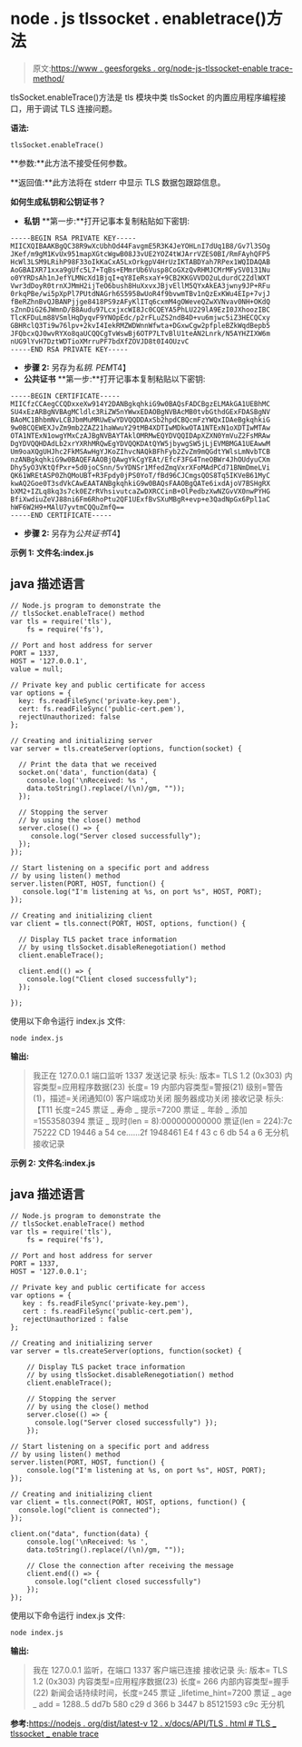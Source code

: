 # node . js tlssocket . enabletrace()方法

> 原文:[https://www . geesforgeks . org/node-js-tlssocket-enable trace-method/](https://www.geeksforgeeks.org/node-js-tlssocket-enabletrace-method/)

tlsSocket.enableTrace()方法是 tls 模块中类 tlsSocket 的内置应用程序编程接口，用于调试 TLS 连接问题。

**语法:**

```
tlsSocket.enableTrace()
```

**参数:**此方法不接受任何参数。

**返回值:**此方法将在 stderr 中显示 TLS 数据包跟踪信息。

**如何生成私钥和公钥证书？**

*   **私钥**
    **第一步:**打开记事本复制粘贴如下密钥:

```
-----BEGIN RSA PRIVATE KEY-----
MIICXQIBAAKBgQC38R9wXcUbhOd44FavgmE5R3K4JeYOHLnI7dUq1B8/Gv7l3SOg
JKef/m9gM1KvUx951mapXGtcWgwB08J3vUE2YOZ4tWJArrVZES0BI/RmFAyhQFP5
HcWl3LSM9LRihP98F33oIkKaCxA5LxOrkgpV4HrUzIKTABDYah7RPex1WQIDAQAB
AoGBAIXR71xxa9gUfc5L7+TqBs+EMmrUb6Vusp8CoGXzQvRHMJCMrMFySV0131Nu
o0YYRDsAh1nJefYLMNcXd1BjqI+qY8IeRsxaY+9CB2KKGVVDO2uLdurdC2ZdlWXT
Vwr3dDoyR0trnXJMmH2ijTeO6bush8HuXxvxJBjvEllM5QYxAkEA3jwny9JP+RFu
0rkqPBe/wi5pXpPl7PUtdNAGrh6S5958wUoR4f9bvwmTBv1nQzExKWu4EIp+7vjJ
fBeRZhnBvQJBANPjjge8418PS9zAFyKlITq6cxmM4gOWeveQZwXVNvav0NH+OKdQ
sZnnDiG26JWmnD/B8Audu97LcxjxcWI8Jc0CQEYA5PhLU229lA9EzI0JXhoozIBC
TlcKFDuLm88VSmlHqDyqvF9YNOpEdc/p2rFLuZS2ndB4D+vu6mjwc5iZ3HECQCxy
GBHRclQ3Ti9w76lpv+2kvI4IekRMZWDWnnWfwta+DGxwCgw2pfpleBZkWqdBepb5
JFQbcxQJ0wvRYXo8qaUCQQCgTvWswBj6OTP7LTvBlU1teAN2Lnrk/N5AYHZIXW6m
nUG9lYvH7DztWDTioXMrruPF7bdXfZOVJD8t0I4OUzvC
-----END RSA PRIVATE KEY-----
```

*   **步骤 2:** 另存为*私钥. PEM*T4】
*   **公共证书**
    **第一步:**打开记事本复制粘贴以下密钥:

```
-----BEGIN CERTIFICATE-----
MIICfzCCAegCCQDxxeXw914Y2DANBgkqhkiG9w0BAQsFADCBgzELMAkGA1UEBhMC
SU4xEzARBgNVBAgMCldlc3RiZW5nYWwxEDAOBgNVBAcMB0tvbGthdGExFDASBgNV
BAoMC1BhbmNvLCBJbmMuMRUwEwYDVQQDDAxSb2hpdCBQcmFzYWQxIDAeBgkqhkiG
9w0BCQEWEXJvZm9mb2ZAZ21haWwuY29tMB4XDTIwMDkwOTA1NTExN1oXDTIwMTAw
OTA1NTExN1owgYMxCzAJBgNVBAYTAklOMRMwEQYDVQQIDApXZXN0YmVuZ2FsMRAw
DgYDVQQHDAdLb2xrYXRhMRQwEgYDVQQKDAtQYW5jbywgSW5jLjEVMBMGA1UEAwwM
Um9oaXQgUHJhc2FkMSAwHgYJKoZIhvcNAQkBFhFyb2ZvZm9mQGdtYWlsLmNvbTCB
nzANBgkqhkiG9w0BAQEFAAOBjQAwgYkCgYEAt/EfcF3FG4TneOBWr4JhOUdyuCXm
Dhy5yO3VKtQfPxr+5d0joCSnn/5vYDNSr1MfedZmqVxrXFoMAdPCd71BNmDmeLVi
QK61WREtASP0ZhQMoUBT+R3Fpdy0jPS0YoT/fBd96CJCmgsQOS8Tq5IKVeB61MyC
kwAQ2Goe0T3sdVkCAwEAATANBgkqhkiG9w0BAQsFAAOBgQATe6ixdAjoV7BSHgRX
bXM2+IZLq8kq3s7ck0EZrRVhsivutcaZwDXRCCinB+OlPedbzXwNZGvVX0nwPYHG
BfiXwdiuZeVJ88ni6Fm6RhoPtu2QF1UExfBvSXuMBgR+evp+e3QadNpGx6Ppl1aC
hWF6W2H9+MAlU7yvtmCQQuZmfQ==
-----END CERTIFICATE-----
```

*   **步骤 2:** 另存为*公共证书*T4】

**示例 1:** **文件名:index.js**

## java 描述语言

```
// Node.js program to demonstrate the
// tlsSocket.enableTrace() method
var tls = require('tls'),
    fs = require('fs'),

// Port and host address for server   
PORT = 1337,
HOST = '127.0.0.1',
value = null;

// Private key and public certificate for access
var options = {
  key: fs.readFileSync('private-key.pem'),
  cert: fs.readFileSync('public-cert.pem'),
  rejectUnauthorized: false
};

// Creating and initializing server
var server = tls.createServer(options, function(socket) {

  // Print the data that we received
  socket.on('data', function(data) {
    console.log('\nReceived: %s ',
    data.toString().replace(/(\n)/gm, ""));
  });

  // Stopping the server
  // by using the close() method
  server.close(() => {
     console.log("Server closed successfully");
  });
});

// Start listening on a specific port and address
// by using listen() method
server.listen(PORT, HOST, function() {
   console.log("I'm listening at %s, on port %s", HOST, PORT);
});

// Creating and initializing client
var client = tls.connect(PORT, HOST, options, function() {

  // Display TLS packet trace information
  // by using tlsSocket.disableRenegotiation() method
  client.enableTrace();

  client.end(() => {
    console.log("Client closed successfully");
  });

});
```

使用以下命令运行 index.js 文件:

```
node index.js
```

**输出:**

> 我正在 127.0.0.1 端口监听 1337
> 发送记录
> 标头:
> 版本= TLS 1.2 (0x303)
> 内容类型=应用程序数据(23)
> 长度= 19
> 内部内容类型=警报(21)
> 级别=警告(1)，描述=关闭通知(0)
> 客户端成功关闭
> 服务器成功关闭
> 接收记录
> 标头:【T11 长度=245
> 票证 _ 寿命 _ 提示=7200
> 票证 _ 年龄 _ 添加=1553580394
> 票证 _ 现时(len = 8):000000000000
> 票证(len = 224):7c 75222 CD 19446 a 54 ce……2f 1948461 E4 f 43 c 6 db 54 a 6
> 无分机
> 接收记录

**示例 2:** **文件名:index.js**

## java 描述语言

```
// Node.js program to demonstrate the
// tlsSocket.enableTrace() method
var tls = require('tls'),
    fs = require('fs'),

// Port and host address for server
PORT = 1337,
HOST = '127.0.0.1';

// Private key and public certificate for access
var options = {
   key : fs.readFileSync('private-key.pem'),
   cert : fs.readFileSync('public-cert.pem'),
   rejectUnauthorized : false
};

// Creating and initializing server
var server = tls.createServer(options, function(socket) {

    // Display TLS packet trace information
    // by using tlsSocket.disableRenegotiation() method
    client.enableTrace();

    // Stopping the server
    // by using the close() method
    server.close(() => {
      console.log("Server closed successfully") });
    });

// Start listening on a specific port and address
// by using listen() method
server.listen(PORT, HOST, function() {
    console.log("I'm listening at %s, on port %s", HOST, PORT);
});

// Creating and initializing client
var client = tls.connect(PORT, HOST, options, function() {
  console.log("client is connected");
});

client.on("data", function(data) {
    console.log('\nReceived: %s ',
    data.toString().replace(/(\n)/gm, ""));

    // Close the connection after receiving the message
    client.end(() => {
      console.log("client closed successfully")
    });
});
```

使用以下命令运行 index.js 文件:

```
node index.js
```

**输出:**

> 我在 127.0.0.1 监听，在端口 1337
> 客户端已连接
> 接收记录
> 头:
> 版本= TLS 1.2 (0x303)
> 内容类型=应用程序数据(23)
> 长度= 266
> 内部内容类型=握手(22)
> 新闻会话持续时间，长度=245
> 票证 _lifetime_hint=7200
> 票证 _ age _ add = 1288..5 dd7b 580 c29 d 366 b 3447 b 85121593 c9c
> 无分机

**参考:**[https://nodejs . org/dist/latest-v 12 . x/docs/API/TLS . html # TLS _ tlssocket _ enable trace](https://nodejs.org/dist/latest-v12.x/docs/api/tls.html#tls_tlssocket_enabletrace)